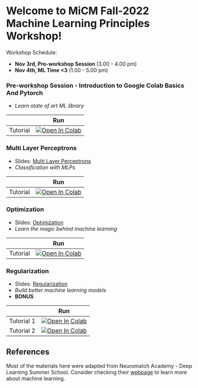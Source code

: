 # Welcome to MiCM Fall-2022 Machine Learning Principles Workshop!

Workshop Schedule:
* **Nov 3rd, Pre-workshop Session** (3.00 - 4.00 pm)
* **Nov 4th, ML Time <3** (1.00 - 5.00 pm)

### Pre-workshop Session - Introduction to Google Colab Basics And Pytorch
* *Learn state of art ML library*

|   | Run |
| - | --- |
| Tutorial | [![Open In Colab](https://colab.research.google.com/assets/colab-badge.svg)](https://github.com/tugcegurbuz/MiCM_Fall22_Machine-Learning-Principles/blob/main/tutorials/0_Introduction_to_Google_Colab_Basics_and_Pytorch.ipynb) |)


### Multi Layer Perceptrons
* Slides: [Multi Layer Perceptrons](https://github.com/tugcegurbuz/MiCM_Fall22_Machine-Learning-Principles/blob/main/lectures/Lecture1-Multi%20Layer%20Perceptrons.pdf)
* *Classification with MLPs*

|   | Run |
| - | --- |
| Tutorial | [![Open In Colab](https://colab.research.google.com/assets/colab-badge.svg)](https://github.com/tugcegurbuz/MiCM_Fall22_Machine-Learning-Principles/blob/main/tutorials/1_MLP_Tutorial.ipynb) |)

### Optimization
* Slides: [Optimization](https://github.com/tugcegurbuz/MiCM_Fall22_Machine-Learning-Principles/blob/main/lectures/Lecture2-Optimization.pdf)
* *Learn the magic behind machine learning*

|   | Run |
| - | --- |
| Tutorial | [![Open In Colab](https://colab.research.google.com/assets/colab-badge.svg)](https://github.com/tugcegurbuz/MiCM_Fall22_Machine-Learning-Principles/blob/main/tutorials/2_Optimization_Tutorial.ipynb) |)

### Regularization
* Slides: [Regularization](https://github.com/tugcegurbuz/MiCM_Fall22_Machine-Learning-Principles/blob/main/lectures/Lecture3-Regularization.pdf)
* *Build better machine learning models*
* **BONUS**

|   | Run |
| - | --- |
| Tutorial 1 | [![Open In Colab](https://colab.research.google.com/assets/colab-badge.svg)](https://github.com/tugcegurbuz/MiCM_Fall22_Machine-Learning-Principles/blob/main/tutorials/3_Regularization_Tutorial_1.ipynb) |)
| Tutorial 2 | [![Open In Colab](https://colab.research.google.com/assets/colab-badge.svg)](https://github.com/tugcegurbuz/MiCM_Fall22_Machine-Learning-Principles/blob/main/tutorials/3_Regularization_Tutorial_2.ipynb) |)



## References

Most of the materials here were adapted from Neuromatch Academy - Deep Learning Summer School. Consider checking their [webpage](https://deeplearning.neuromatch.io/tutorials/intro.html) to learn more about machine learning.
